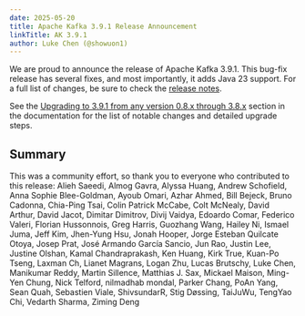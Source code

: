 ```yaml
---
date: 2025-05-20
title: Apache Kafka 3.9.1 Release Announcement
linkTitle: AK 3.9.1
author: Luke Chen (@showuon1)
---
```




We are proud to announce the release of Apache Kafka 3.9.1. This bug-fix release has several fixes, and most importantly, it adds Java 23 support. For a full list of changes, be sure to check the [release notes](https://downloads.apache.org/kafka/3.9.1/RELEASE_NOTES.html).

See the [Upgrading to 3.9.1 from any version 0.8.x through 3.8.x](https://kafka.apache.org/39/documentation.html#upgrade_3_9_1) section in the documentation for the list of notable changes and detailed upgrade steps.

## Summary

This was a community effort, so thank you to everyone who contributed to this release: Alieh Saeedi, Almog Gavra, Alyssa Huang, Andrew Schofield, Anna Sophie Blee-Goldman, Ayoub Omari, Azhar Ahmed, Bill Bejeck, Bruno Cadonna, Chia-Ping Tsai, Colin Patrick McCabe, Colt McNealy, David Arthur, David Jacot, Dimitar Dimitrov, Divij Vaidya, Edoardo Comar, Federico Valeri, Florian Hussonnois, Greg Harris, Guozhang Wang, Hailey Ni, Ismael Juma, Jeff Kim, Jhen-Yung Hsu, Jonah Hooper, Jorge Esteban Quilcate Otoya, Josep Prat, José Armando García Sancio, Jun Rao, Justin Lee, Justine Olshan, Kamal Chandraprakash, Ken Huang, Kirk True, Kuan-Po Tseng, Laxman Ch, Lianet Magrans, Logan Zhu, Lucas Brutschy, Luke Chen, Manikumar Reddy, Martin Sillence, Matthias J. Sax, Mickael Maison, Ming-Yen Chung, Nick Telford, nilmadhab mondal, Parker Chang, PoAn Yang, Sean Quah, Sebastien Viale, ShivsundarR, Stig Døssing, TaiJuWu, TengYao Chi, Vedarth Sharma, Ziming Deng 


